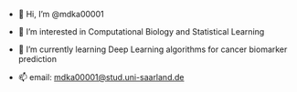 - 👋 Hi, I’m @mdka00001
- 👀 I’m interested in Computational Biology and Statistical Learning
- 🌱 I’m currently learning Deep Learning algorithms for cancer biomarker prediction

- 📫 email: mdka00001@stud.uni-saarland.de

<!---
mdka00001/mdka00001 is a ✨ special ✨ repository because its `README.md` (this file) appears on your GitHub profile.
You can click the Preview link to take a look at your changes.
--->
